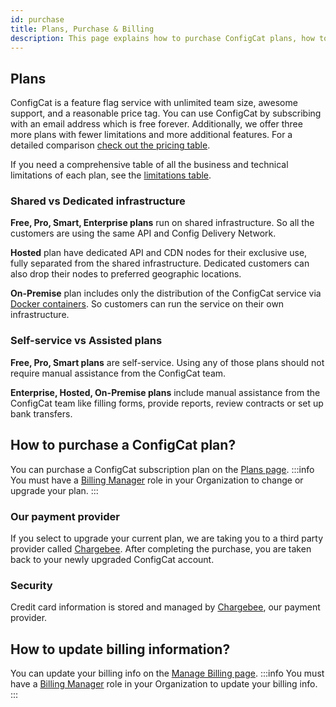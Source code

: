 ```yaml
---
id: purchase
title: Plans, Purchase & Billing
description: This page explains how to purchase ConfigCat plans, how to manage your billing information and how to pay your bill.
---
```


## Plans

ConfigCat is a feature flag service with unlimited team size, awesome support, and a reasonable price tag. You can use ConfigCat by subscribing with an email address which is free forever. Additionally, we offer three more plans
with fewer limitations and more additional features. For a detailed comparison <a href="https://configcat.com/pricing/" target="_blank">check out the pricing table</a>.

If you need a comprehensive table of all the business and technical limitations of each plan, see the [limitations table](limitations.md).

### Shared vs Dedicated infrastructure

**Free, Pro, Smart, Enterprise plans** run on shared infrastructure. So all the customers are using the same API and Config Delivery Network.

**Hosted** plan have dedicated API and CDN nodes for their exclusive use, fully separated from the shared infrastructure.
Dedicated customers can also drop their nodes to preferred geographic locations.

**On-Premise** plan includes only the distribution of the ConfigCat service via <a href="https://www.docker.com/resources/what-container" target="_blank">Docker containers</a>.
So customers can run the service on their own infrastructure.

### Self-service vs Assisted plans

**Free, Pro, Smart plans** are self-service. Using any of those plans should not require manual assistance from the ConfigCat team.

**Enterprise, Hosted, On-Premise plans** include manual assistance from the ConfigCat team like filling forms,
provide reports, review contracts or set up bank transfers.

## How to purchase a ConfigCat plan?

You can purchase a ConfigCat subscription plan on the <a href="https://app.configcat.com/plans" target="_blank">Plans page</a>.
:::info
You must have a [Billing Manager](organization.md) role in your Organization to change or upgrade your plan.
:::

### Our payment provider

If you select to upgrade your current plan, we are taking you to a third party provider called <a href="https://www.chargebee.com/" target="_blank">Chargebee</a>. After completing the purchase, you are taken back to your newly upgraded ConfigCat account.

### Security

Credit card information is stored and managed by <a href="https://www.chargebee.com/" target="_blank">Chargebee</a>, our payment provider.

## How to update billing information?

You can update your billing info on the <a href="https://app.configcat.com/organization/billing" target="_blank">Manage Billing page</a>.
:::info
You must have a [Billing Manager](organization.md) role in your Organization to update your billing info.
:::

